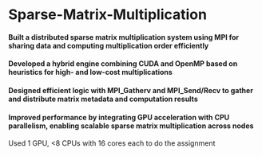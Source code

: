 # Sparse-Matrix-Multiplication

#### Built a distributed sparse matrix multiplication system using MPI for sharing data and computing multiplication order efficiently
#### Developed a hybrid engine combining CUDA and OpenMP based on heuristics for high- and low-cost multiplications
#### Designed efficient logic with MPI_Gatherv and MPI_Send/Recv to gather and distribute matrix metadata and computation results
#### Improved performance by integrating GPU acceleration with CPU parallelism, enabling scalable sparse matrix multiplication across nodes


Used 1 GPU, <8 CPUs with 16 cores each to do the assignment
